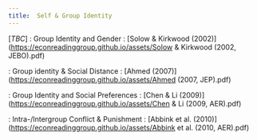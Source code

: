 ```yaml
---
title:  Self & Group Identity
---
```



[_TBC_]
: Group Identity and Gender
  : [Solow & Kirkwood (2002)](https://econreadinggroup.github.io/assets/Solow & Kirkwood (2002, JEBO).pdf)

: Group identity & Social Distance
  : [Ahmed (2007)](https://econreadinggroup.github.io/assets/Ahmed (2007, JEP).pdf)

: Group Identity and Social Preferences
  : [Chen & Li (2009)](https://econreadinggroup.github.io/assets/Chen & Li (2009, AER).pdf)

: Intra-/Intergroup Conflict & Punishment
  : [Abbink et al. (2010)](https://econreadinggroup.github.io/assets/Abbink et al. (2010, AER).pdf)


